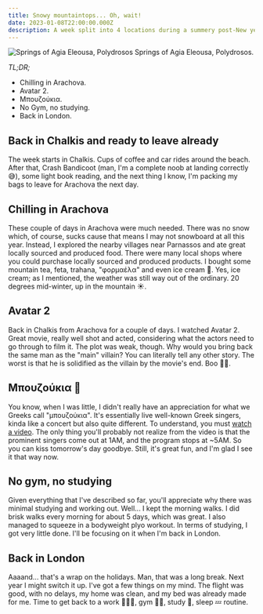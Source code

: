 ```yaml
---
title: Snowy mountaintops... Oh, wait!
date: 2023-01-08T22:00:00.000Z
description: A week split into 4 locations during a summery post-New year.
---
```

![Springs of Agia Eleousa, Polydrosos](polydrosos.jpg)
<span class="caption">Springs of Agia Eleousa, Polydrosos.</span>

_TL;DR;_

* Chilling in Arachova.
* Avatar 2.
* Μπουζούκια.
* No Gym, no studying.
* Back in London.

## Back in Chalkis and ready to leave already

The week starts in Chalkis. Cups of coffee and car rides around the beach. After that, Crash Bandicoot (man, I'm a complete noob at landing correctly 😅), some light book reading, and the next thing I know, I'm packing my bags to leave for Arachova the next day.

## Chilling in Arachova

These couple of days in Arachova were much needed. There was no snow which, of course, sucks cause that means I may not snowboard at all this year. Instead, I explored the nearby villages near Parnassos and ate great locally sourced and produced food. There were many local shops where you could purchase locally sourced and produced products. I bought some mountain tea, feta, trahana, "φορμαέλα" and even ice cream 🍨. Yes, ice cream; as I mentioned, the weather was still way out of the ordinary. 20 degrees mid-winter, up in the mountain ☀️.

## Avatar 2

Back in Chalkis from Arachova for a couple of days. I watched Avatar 2. Great movie, really well shot and acted, considering what the actors need to go through to film it. The plot was weak, though. Why would you bring back the same man as the "main" villain? You can literally tell any other story. The worst is that he is solidified as the villain by the movie's end. Boo 👎🏻.

## Μπουζούκια 🎺

You know, when I was little, I didn't really have an appreciation for what we Greeks call "μπουζούκια". It's essentially live well-known Greek singers, kinda like a concert but also quite different. To understand, you must [watch a video](https://youtu.be/Xasr_Rfzq0w). The only thing you'll probably not realize from the video is that the prominent singers come out at 1AM, and the program stops at ~5AM. So you can kiss tomorrow's day goodbye. Still, it's great fun, and I'm glad I see it that way now.

## No gym, no studying

Given everything that I've described so far, you'll appreciate why there was minimal studying and working out. Well... I kept the morning walks. I did brisk walks every morning for about 5 days, which was great. I also managed to squeeze in a bodyweight plyo workout. In terms of studying, I got very little done. I'll be focusing on it when I'm back in London.

## Back in London

Aaaand... that's a wrap on the holidays. Man, that was a long break. Next year I might switch it up. I've got a few things on my mind. The flight was good, with no delays, my home was clean, and my bed was already made for me. Time to get back to a work 👨🏻‍💻, gym 🏋🏻, study 📖, sleep 💤 routine.
